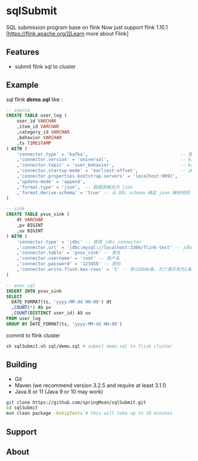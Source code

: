 # sqlSubmit
SQL submission program base on flink
Now just support flink 1.10.1
[https://flink.apache.org/][Learn more about Flink]

## Features
* submit flink sql to cluster

## Example
sql flink ***demo.sql*** like : 
```sql
-- source
CREATE TABLE user_log (
    user_id VARCHAR
    ,item_id VARCHAR
    ,category_id VARCHAR
    ,behavior VARCHAR
    ,ts TIMESTAMP
) WITH (
    'connector.type' = 'kafka',                                   -- 使用 kafka connector
    ,'connector.version' = 'universal',                           -- kafka 版本，universal 支持 0.11 以上的版本
    ,'connector.topic' = 'user_behavior',                         -- kafka topic
    ,'connector.startup-mode' = 'earliest-offset',                -- 从起始 offset 开始读取
    ,'connector.properties.bootstrap.servers' = 'localhost:9092', 
    ,'update-mode' = 'append',
    ,'format.type' = 'json',  -- 数据源格式为 json
    ,'format.derive-schema' = 'true' -- 从 DDL schema 确定 json 解析规则
)

-- sink
CREATE TABLE pvuv_sink (
    dt VARCHAR
    ,pv BIGINT
    ,uv BIGINT
) WITH (
    'connector.type' = 'jdbc' -- 使用 jdbc connector
    ,'connector.url' = 'jdbc:mysql://localhost:3306/flink-test' -- jdbc url
    ,'connector.table' = 'pvuv_sink' -- 表名
    ,'connector.username' = 'root' -- 用户名
    ,'connector.password' = '123456' -- 密码
    ,'connector.write.flush.max-rows' = '1' -- 默认5000条，为了演示改为1条
)

-- exec sql
INSERT INTO pvuv_sink
SELECT
  DATE_FORMAT(ts, 'yyyy-MM-dd HH:00') dt
  ,COUNT(*) AS pv
  ,COUNT(DISTINCT user_id) AS uv
FROM user_log
GROUP BY DATE_FORMAT(ts, 'yyyy-MM-dd HH:00')

```

commit to flink cluster
```Bash
sh sqlSubmit.sh sql/demo.sql # submit demo.sql to flink cluster

```

## Building 

* Git
* Maven (we recommend version 3.2.5 and require at least 3.1.1)
* Java 8 or 11 (Java 9 or 10 may work)

```Bash
git clone https://github.com/springMoon/sqlSubmit.git
cd sqlSubmit
mvn clean package -DskipTests # this will take up to 10 minutes

```

## Support

## About
